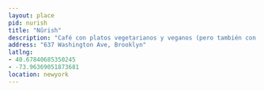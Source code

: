 ```yaml
---
layout: place
pid: nurish
title: "Nûrish"
description: "Café con platos vegetarianos y veganos (pero también con opciones para carnívoros)"
address: "637 Washington Ave, Brooklyn"
latlng:
- 40.67840685350245
- -73.96369051873681
location: newyork
---
```

